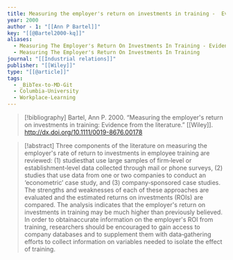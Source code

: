 ```yaml
---
title: Measuring the employer's return on investments in training -  Evidence from the literature
year: 2000
author - 1: "[[Ann P Bartel]]"
key: "[[@Bartel2000-kq]]"
aliases:
  - Measuring The Employer's Return On Investments In Training - Evidence From The Literature
  - Measuring The Employer's Return On Investments In Training
journal: "[[Industrial relations]]"
publisher: "[[Wiley]]"
type: "[[@article]]"
tags:
  - _BibTex-to-MD-Git
  - Columbia-University
  - Workplace-Learning
---
```


> [!bibliography]
> Bartel, Ann P. 2000. “Measuring the employer's return on investments in training: Evidence from the literature.” [[Wiley]]. http://dx.doi.org/10.1111/0019-8676.00178

> [!abstract]
> Three components of the literature on measuring the employer's rate of return to investments in employee training are reviewed: (1) studiesthat use large samples of firm‐level or establishment‐level data collected through mail or phone surveys, (2) studies that use data from one or two companies to conduct an ‘econometric’ case study, and (3) company‐sponsored case studies. The strengths and weaknesses of each of these approaches are evaluated and the estimated returns on investments (ROIs) are compared. The analysis indicates that the employer's return on investments in training may be much higher than previously believed. In order to obtainaccurate information on the employer's ROI from training, researchers should be encouraged to gain access to company databases and to supplement them with data‐gathering efforts to collect information on variables needed to isolate the effect of training.